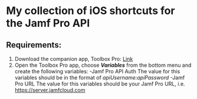 # My collection of iOS shortcuts for the Jamf Pro API

## Requirements: 
1. Download the companion app, Toolbox Pro: [Link](https://apps.apple.com/us/app/toolbox-pro-for-shortcuts/id1476205977)
2. Open the Toolbox Pro app, choose **_Variables_** from the bottom menu and create the following variables:
   -Jamf Pro API Auth
   The value for this variables should be in the format of _apiUsername:apiPassword_
   -Jamf Pro URL
   The value for this variables should be your Jamf Pro URL, i.e. https://server.jamfcloud.com

